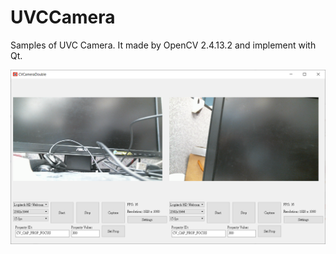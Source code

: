 # UVCCamera
Samples of UVC Camera. It made by OpenCV 2.4.13.2 and implement with Qt.

![Snapshot](https://github.com/jameskkk/UVCCamera/blob/master/Images/Snapshot1.png)
